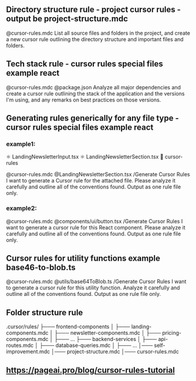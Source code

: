 ## Directory structure rule - project cursor rules - output be project-structure.mdc
@cursor-rules.mdc List all source files and folders in the project,
and create a new cursor rule outlining the directory structure and important files and folders.


## Tech stack rule - cursor rules special files example react

@cursor-rules.mdc @package.json Analyze all major dependencies
and create a cursor rule outlining the stack of the application
and the versions I'm using, and any remarks on best practices on those versions.

## Generating rules generically for any file type - cursor rules special files example react
### example1:
⚛️ LandingNewsletterInput.tsx  ⚛️ LandingNewsletterSection.tsx  📄 cursor-rules

@cursor-rules.mdc  @LandingNewsletterSection.tsx
/Generate Cursor Rules I want to generate a Cursor rule for the attached file. Please analyze it carefully and outline all of the conventions found. Output as one rule file only.
### example2:
@cursor-rules.mdc @components/ui/button.tsx
/Generate Cursor Rules
I want to generate a cursor rule for this React component. Please analyze it carefully and outline all of the conventions found. Output as one rule file only.


## Cursor rules for utility functions example  base46-to-blob.ts
@cursor-rules.mdc @utils/base64ToBlob.ts
/Generate Cursor Rules
I want to generate a cursor rule for this utility function.
Analyze it carefully and outline all of the conventions found. Output as one rule file only.


## Folder structure rule
.cursor/rules/
├─── frontend-components
│   ├─── landing-components.mdc
│   ├─── newsletter-components.mdc
│   ├─── pricing-components.mdc
│   ├─── ...
├─── backend-services
│   ├─── api-routes.mdc
│   ├─── database-queries.mdc
│   ├─── ...
│─── self-improvement.mdc
│─── project-structure.mdc
│─── cursor-rules.mdc
## https://pageai.pro/blog/cursor-rules-tutorial